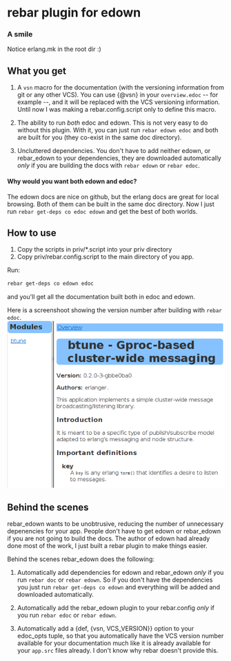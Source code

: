 # rebar plugin for edown #

### A smile ###
Notice erlang.mk in the root dir :)

## What you get ##

1. A `vsn` macro for the documentation (with the versioning information from
   git or any other VCS). You can use {@vsn} in your `overview.edoc` -- for
   example --, and it will be replaced with the VCS versioning information.
   Until now I was making a rebar.config.script only to define this macro.

2. The ability to run *both* edoc and edown. This is not very easy to do
   without this plugin. With it, you can just run `rebar edown edoc` and
   both are built for you (they co-exist in the same doc directory).

3. Uncluttered dependencies. You don't have to add neither edown, or
   rebar_edown to your dependencies, they are downloaded automatically
   _only_ if you are building the docs with `rebar edown` or `rebar edoc`.

#### Why would you want both edown and edoc? ####
   The edown docs are nice on github, but the erlang docs are great for local
   browsing. Both of them can be built in the same doc directory. Now I just
   run `rebar get-deps co edoc edown` and get the best of both worlds.

## How to use ##
1. Copy the scripts in priv/\*.script into your priv directory
2. Copy priv/rebar.config.script to the main directory of you app.

Run:
```sh
rebar get-deps co edown edoc
```

and you'll get all the documentation built both in edoc and edown.

Here is a screenshoot showing the version number after building with
`rebar edoc`.
[![Sample documentation](https://github.com/erlanger/rebar_edown/raw/master/btune-doc.png)](https://github.com/erlanger/btune/)

## Behind the scenes ##

rebar_edown wants to be unobtrusive, reducing the number of unnecessary
depenencies for your app. People don't have to get edown or rebar_edown
if you are not going to build the docs. The author of edown had already
done most of the work, I just built a rebar plugin to make things easier.

Behind the scenes rebar_edown does the following:

1. Automatically add dependencies for edown and rebar_edown *only* if you run
   `rebar doc` or `rebar edown`. So if you don't have the dependencies you just
   run `rebar get-deps co edown` and everything will be added and downloaded
   automatically.

2. Automatically add the rebar_edown plugin to your rebar.config *only* if you
   run `rebar edoc` or `rebar edown`.

3. Automatically add a {def, {vsn, VCS_VERSION}} option to your edoc_opts
   tuple, so that you automatically have the VCS version number available for
   your documentation much like it is already available for your `app.src`
   files already. I don't know why rebar doesn't provide this.
